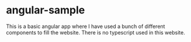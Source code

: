 # angular-sample
This is a basic angular app where I have used a bunch of different components to fill the website. There is no typescript used in this website.
